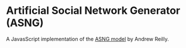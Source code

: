 # Artificial Social Network Generator (ASNG)
A JavasScript implementation of the [ASNG model](http://www.politybuilder.com/asng) by Andrew Reilly.

